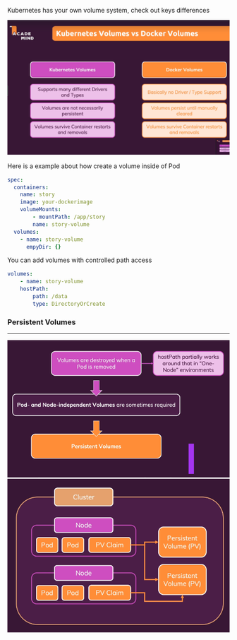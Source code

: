 Kubernetes has your own volume system, check out keys differences

![kubernetesVolume](../../assets/Storage%20and%20Data1.png)

Here is a example about how create a volume inside of Pod

```yaml
spec:
  containers:
	name: story
	image: your-dockerimage
	volumeMounts:
		- mountPath: /app/story
		name: story-volume
  volumes:
	- name: story-volume
	  empyDir: {}
```

You can add volumes with controlled path access

```yml
volumes:
	- name: story-volume
	hostPath:
		path: /data
		type: DirectoryOrCreate
```

### Persistent Volumes
---

![persistentVolumes](../../assets/PersistentVolumes.png)
![persistentVolumesPV](../../assets/persistent%20volume%20PV.png)
